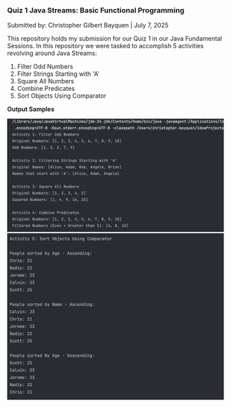 ### Quiz 1 Java Streams: Basic Functional Programming

Submitted by: Christopher Gilbert Bayquen | July 7, 2025

This repository holds my submission for our Quiz 1 in our Java Fundamental Sessions. In this repository we were tasked to accomplish 5 activities revolving around Java Streams: 
1. Filter Odd Numbers
2. Filter Strings Starting with 'A'
3. Square All Numbers
4. Combine Predicates
5. Sort Objects Using Comparator

**Output Samples**

<img alt="Output 1-4" src="images/Sample-Activity%201to4.png"/>
<img alt="Output 1-4" src="images/Sample-Activity%205.png"/>
